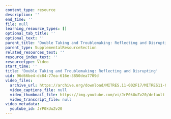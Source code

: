 ```yaml
---
content_type: resource
description: ''
end_time: ''
file: null
learning_resource_types: []
optional_tab_title: ''
optional_text: ''
parent_title: 'Double Taking and Troublemaking: Reflecting and Disrupting'
parent_type: SupplementalResourceSection
related_resources_text: ''
resource_index_text: ''
resourcetype: Video
start_time: ''
title: 'Double Taking and Troublemaking: Reflecting and Disrupting'
uid: 96d66be4-dc84-77ea-616e-3850dea7709d
video_files:
  archive_url: https://archive.org/download/MITRES.11-002F17/MITRES11-002F17_Video_06_300k.mp4
  video_captions_file: null
  video_thumbnail_file: https://img.youtube.com/vi/JrP0kUuZv20/default.jpg
  video_transcript_file: null
video_metadata:
  youtube_id: JrP0kUuZv20
---
```

